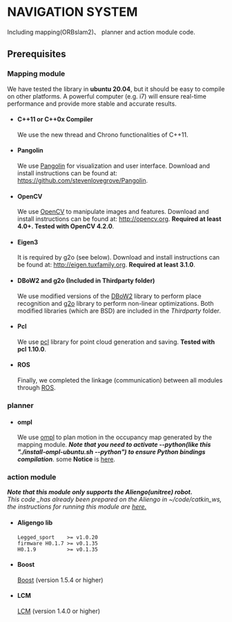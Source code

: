 # NAVIGATION SYSTEM
Including mapping(ORBslam2)、 planner and action module code.

## Prerequisites

### Mapping module
We have tested the library in **ubuntu 20.04**, but it should be easy to compile on other platforms. A powerful computer (e.g. i7) will ensure real-time performance and provide more stable and accurate results.

- #### C++11 or C++0x Compiler

    We use the new thread and Chrono functionalities of C++11.

- #### Pangolin

    We use [Pangolin](https://github.com/stevenlovegrove/Pangolin) for visualization and user interface. Download and install instructions can be found at: <https://github.com/stevenlovegrove/Pangolin>.

- #### OpenCV

    We use [OpenCV](http://opencv.org) to manipulate images and features. Download and install instructions can be found at: <http://opencv.org>. **Required at least 4.0+. Tested with OpenCV 4.2.0**.

- #### Eigen3

    It is required by g2o (see below). Download and install instructions can be found at: <http://eigen.tuxfamily.org>. **Required at least 3.1.0**.

- #### DBoW2 and g2o (Included in Thirdparty folder)

    We use modified versions of the [DBoW2](https://github.com/dorian3d/DBoW2) library to perform place recognition and [g2o](https://github.com/RainerKuemmerle/g2o) library to perform non-linear optimizations. Both modified libraries (which are BSD) are included in the *Thirdparty* folder.

- #### Pcl

    We use [pcl](https://github.com/PointCloudLibrary/pcl) library for point cloud generation and saving. **Tested with pcl 1.10.0**.

- #### ROS

    Finally, we completed the linkage (communication) between all modules through [ROS](ros.org).

### planner

- #### ompl

    We use [ompl](https://ompl.kavrakilab.org/) to plan motion in the occupancy map generated by the mapping module. ***Note that you need to activate --python(like this "./install-ompl-ubuntu.sh --python") to ensure Python bindings compilation***.
    some **Notice** is [here](planner/README.md).

### action module

***Note that this module only supports the Aliengo(unitree) robot.***   
*This code _has already been prepared on the Aliengo in ~/code/catkin_ws, the instructions for running this module are [here.](catkin_ws/README.md)*

- #### Aligengo lib

    ```
    Legged_sport    >= v1.0.20
    firmware H0.1.7 >= v0.1.35
    H0.1.9          >= v0.1.35
    ```

- #### Boost

    [Boost](http://www.boost.org) (version 1.5.4 or higher)

- #### LCM

    [LCM](https://lcm-proj.github.io) (version 1.4.0 or higher)

